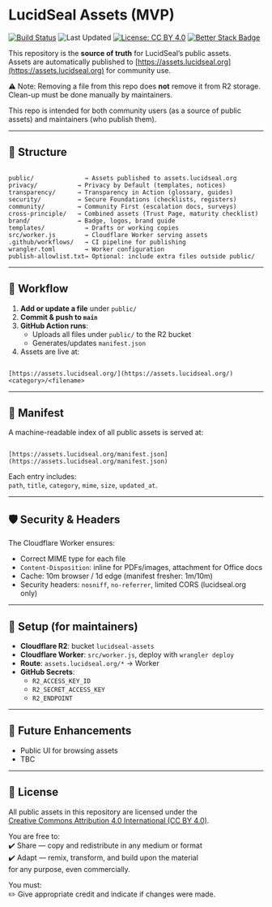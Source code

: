 # LucidSeal Assets (MVP)

[![Build Status](https://github.com/lucidseal/lucidseal-assets/actions/workflows/deploy-assets.yml/badge.svg)](https://github.com/lucidseal/lucidseal-assets/actions/workflows/deploy-assets.yml)
![Last Updated](https://img.shields.io/github/last-commit/lucidseal/lucidseal-assets/main?label=Last%20Updated)
[![License: CC BY 4.0](https://img.shields.io/badge/License-CC%20BY%204.0-lightgrey.svg)](https://creativecommons.org/licenses/by/4.0/)
[![Better Stack Badge](https://uptime.betterstack.com/status-badges/v2/monitor/25ipx.svg)](https://uptime.betterstack.com/?utm_source=status_badge)

This repository is the **source of truth** for LucidSeal’s public assets.  
Assets are automatically published to [https://assets.lucidseal.org](https://assets.lucidseal.org) for community use.

⚠️ Note: Removing a file from this repo does **not** remove it from R2 storage. Clean-up must be done manually by maintainers.

This repo is intended for both community users (as a source of public assets) and maintainers (who publish them).

---

## 📂 Structure

```

public/              → Assets published to assets.lucidseal.org
privacy/           → Privacy by Default (templates, notices)
transparency/      → Transparency in Action (glossary, guides)
security/          → Secure Foundations (checklists, registers)
community/         → Community First (escalation docs, surveys)
cross-principle/   → Combined assets (Trust Page, maturity checklist)
brand/             → Badge, logos, brand guide
templates/           → Drafts or working copies
src/worker.js        → Cloudflare Worker serving assets
.github/workflows/   → CI pipeline for publishing
wrangler.toml        → Worker configuration
publish-allowlist.txt→ Optional: include extra files outside public/

```

---

## 🚀 Workflow

1. **Add or update a file** under `public/`
2. **Commit & push to `main`**
3. **GitHub Action runs**:
   - Uploads all files under `public/` to the R2 bucket
   - Generates/updates `manifest.json`
4. Assets are live at:  
```

[https://assets.lucidseal.org/](https://assets.lucidseal.org/)<category>/<filename>

```

---

## 📜 Manifest

A machine-readable index of all public assets is served at:

```

[https://assets.lucidseal.org/manifest.json](https://assets.lucidseal.org/manifest.json)

```

Each entry includes:  
`path`, `title`, `category`, `mime`, `size`, `updated_at`.

---

## 🛡️ Security & Headers

The Cloudflare Worker ensures:
- Correct MIME type for each file  
- `Content-Disposition`: inline for PDFs/images, attachment for Office docs  
- Cache: 10m browser / 1d edge (manifest fresher: 1m/10m)  
- Security headers: `nosniff`, `no-referrer`, limited CORS (lucidseal.org only)  

---

## 🔧 Setup (for maintainers)

- **Cloudflare R2**: bucket `lucidseal-assets`  
- **Cloudflare Worker**: `src/worker.js`, deploy with `wrangler deploy`  
- **Route**: `assets.lucidseal.org/*` → Worker  
- **GitHub Secrets**:
  - `R2_ACCESS_KEY_ID`
  - `R2_SECRET_ACCESS_KEY`
  - `R2_ENDPOINT`

---

## 🔮 Future Enhancements

- Public UI for browsing assets  
- TBC  

---

## 📖 License

All public assets in this repository are licensed under the  
[Creative Commons Attribution 4.0 International (CC BY 4.0)](https://creativecommons.org/licenses/by/4.0/).

You are free to:  
✔️ Share — copy and redistribute in any medium or format  
✔️ Adapt — remix, transform, and build upon the material  
for any purpose, even commercially.  

You must:  
✏️ Give appropriate credit and indicate if changes were made.

